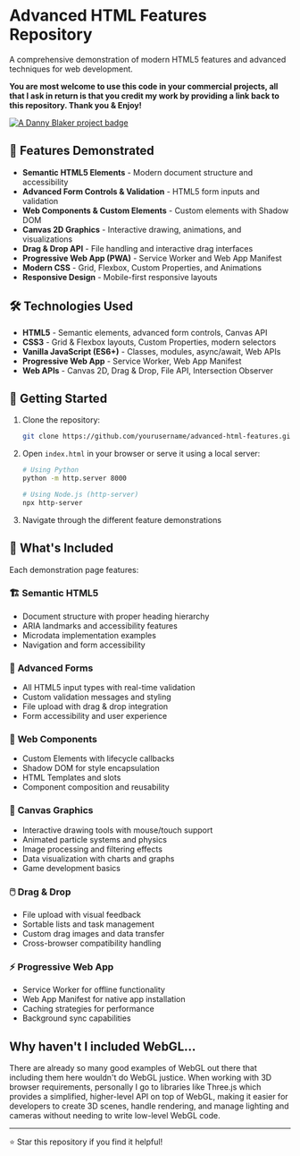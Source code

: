 # Advanced HTML Features Repository

A comprehensive demonstration of modern HTML5 features and advanced techniques for web development.

**You are most welcome to use this code in your commercial projects, all that I ask in return is that you credit my work by providing a link back to this repository. Thank you & Enjoy!**

[![A Danny Blaker project badge](https://github.com/dannyblaker/dannyblaker.github.io/blob/main/danny_blaker_project_badge.svg)](https://github.com/dannyblaker/)

## 🚀 Features Demonstrated

- **Semantic HTML5 Elements** - Modern document structure and accessibility
- **Advanced Form Controls & Validation** - HTML5 form inputs and validation
- **Web Components & Custom Elements** - Custom elements with Shadow DOM
- **Canvas 2D Graphics** - Interactive drawing, animations, and visualizations
- **Drag & Drop API** - File handling and interactive drag interfaces
- **Progressive Web App (PWA)** - Service Worker and Web App Manifest
- **Modern CSS** - Grid, Flexbox, Custom Properties, and Animations
- **Responsive Design** - Mobile-first responsive layouts


## 🛠️ Technologies Used

- **HTML5** - Semantic elements, advanced form controls, Canvas API
- **CSS3** - Grid & Flexbox layouts, Custom Properties, modern selectors
- **Vanilla JavaScript (ES6+)** - Classes, modules, async/await, Web APIs
- **Progressive Web App** - Service Worker, Web App Manifest
- **Web APIs** - Canvas 2D, Drag & Drop, File API, Intersection Observer

## 🚀 Getting Started

1. Clone the repository:
   ```bash
   git clone https://github.com/yourusername/advanced-html-features.git
   ```

2. Open `index.html` in your browser or serve it using a local server:
   ```bash
   # Using Python
   python -m http.server 8000
   
   # Using Node.js (http-server)
   npx http-server
   ```

3. Navigate through the different feature demonstrations

## 📖 What's Included

Each demonstration page features:

### 🏗️ **Semantic HTML5** 
- Document structure with proper heading hierarchy
- ARIA landmarks and accessibility features
- Microdata implementation examples
- Navigation and form accessibility

### 📝 **Advanced Forms**
- All HTML5 input types with real-time validation
- Custom validation messages and styling
- File upload with drag & drop integration
- Form accessibility and user experience

### 🧩 **Web Components**
- Custom Elements with lifecycle callbacks
- Shadow DOM for style encapsulation
- HTML Templates and slots
- Component composition and reusability

### 🎨 **Canvas Graphics**
- Interactive drawing tools with mouse/touch support
- Animated particle systems and physics
- Image processing and filtering effects
- Data visualization with charts and graphs
- Game development basics

### 🖱️ **Drag & Drop**
- File upload with visual feedback
- Sortable lists and task management
- Custom drag images and data transfer
- Cross-browser compatibility handling

### ⚡ **Progressive Web App**
- Service Worker for offline functionality
- Web App Manifest for native app installation
- Caching strategies for performance
- Background sync capabilities

## Why haven't I included WebGL...

There are already so many good examples of WebGL out there that including them here wouldn't do WebGL justice. When working with 3D browser requirements, personally I go to libraries like Three.js which provides a simplified, higher-level API on top of WebGL, making it easier for developers to create 3D scenes, handle rendering, and manage lighting and cameras without needing to write low-level WebGL code.  
   
---

⭐ Star this repository if you find it helpful!